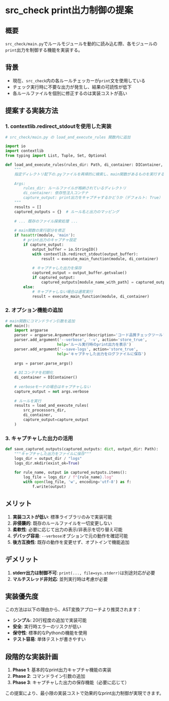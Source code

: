 # src_check print出力制御の提案

## 概要
`src_check/main.py`でルールモジュールを動的に読み込む際、各モジュールの`print`出力を制御する機能を実装する。

## 背景
- 現在、`src_check`内の各ルールチェッカーが`print`文を使用している
- チェック実行時に不要な出力が発生し、結果の可読性が低下
- 各ルールファイルを個別に修正するのは実装コストが高い

## 提案する実装方法

### 1. contextlib.redirect_stdoutを使用した実装

```python
# src_check/main.py の load_and_execute_rules 関数内に追加

import io
import contextlib
from typing import List, Tuple, Set, Optional

def load_and_execute_rules(rules_dir: Path, di_container: DIContainer, capture_output: bool = True) -> List[Tuple[str, CheckResult]]:
    """
    指定ディレクトリ配下の.pyファイルを再帰的に検索し、main関数があるものを実行する
    
    Args:
        rules_dir: ルールファイルが格納されているディレクトリ
        di_container: 依存性注入コンテナ
        capture_output: print出力をキャプチャするかどうか（デフォルト: True）
    """
    results = []
    captured_outputs = {}  # ルール名と出力のマッピング
    
    # ... 既存のファイル探索処理 ...
    
    # main関数の実行部分を修正
    if hasattr(module, 'main'):
        # print出力のキャプチャ設定
        if capture_output:
            output_buffer = io.StringIO()
            with contextlib.redirect_stdout(output_buffer):
                result = execute_main_function(module, di_container)
            
            # キャプチャした出力を保存
            captured_output = output_buffer.getvalue()
            if captured_output:
                captured_outputs[module_name_with_path] = captured_output
        else:
            # キャプチャしない場合は通常実行
            result = execute_main_function(module, di_container)
```

### 2. オプション機能の追加

```python
# main関数にコマンドライン引数を追加
def main():
    import argparse
    parser = argparse.ArgumentParser(description='コード品質チェックツール')
    parser.add_argument('--verbose', '-v', action='store_true', 
                       help='ルール実行時のprint出力を表示')
    parser.add_argument('--save-logs', action='store_true',
                       help='キャプチャした出力をログファイルに保存')
    
    args = parser.parse_args()
    
    # DIコンテナを初期化
    di_container = DIContainer()
    
    # verboseモードの場合はキャプチャしない
    capture_output = not args.verbose
    
    # ルールを実行
    results = load_and_execute_rules(
        src_processors_dir, 
        di_container, 
        capture_output=capture_output
    )
```

### 3. キャプチャした出力の活用

```python
def save_captured_outputs(captured_outputs: dict, output_dir: Path):
    """キャプチャした出力をファイルに保存"""
    logs_dir = output_dir / "logs"
    logs_dir.mkdir(exist_ok=True)
    
    for rule_name, output in captured_outputs.items():
        log_file = logs_dir / f"{rule_name}.log"
        with open(log_file, 'w', encoding='utf-8') as f:
            f.write(output)
```

## メリット

1. **実装コストが低い**: 標準ライブラリのみで実装可能
2. **非侵襲的**: 既存のルールファイルを一切変更しない
3. **柔軟性**: 必要に応じて出力の表示/非表示を切り替え可能
4. **デバッグ容易**: `--verbose`オプションで元の動作を確認可能
5. **後方互換性**: 既存の動作を変更せず、オプトインで機能追加

## デメリット

1. **stderr出力は制御不可**: `print(..., file=sys.stderr)`は別途対応が必要
2. **マルチスレッド非対応**: 並列実行時は考慮が必要

## 実装優先度

この方法は以下の理由から、AST変換アプローチより推奨されます：

- **シンプル**: 20行程度の追加で実装可能
- **安全**: 実行時エラーのリスクが低い
- **保守性**: 標準的なPythonの機能を使用
- **テスト容易**: 単体テストが書きやすい

## 段階的な実装計画

1. **Phase 1**: 基本的なprint出力キャプチャ機能の実装
2. **Phase 2**: コマンドライン引数の追加
3. **Phase 3**: キャプチャした出力の保存機能（必要に応じて）

この提案により、最小限の実装コストで効果的なprint出力制御が実現できます。
